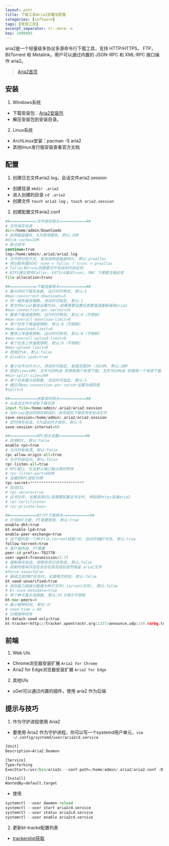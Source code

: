```yaml
---
layout: post
title: 下载工具Aria2部署及配置
categories: [software]
tags: [常用工具]
excerpt_separator: <!--more-->
key: 1000003
---
```


aria2是一个轻量级多协议多源命令行下载工具，支持 HTTP/HTTPS， FTP，BitTorrent 和 Metalink。用户可以通过内置的 JSON-RPC 和 XML-RPC 接口操作 aria2。
> [Aria2首页](https://aria2.github.io/)

<!--more-->

## 安装
1. Windows系统  
- 下载安装包：[Aria2安装包](https://github.com/aria2/aria2/releases)  
- 解压安装包到安装目录。
2. Linux系统  
- ArchLinux安装：pacman -S aria2
- 其他linux发行版安装查看官方文档

## 配置
1. 创建日志文件aria2.log，会话文件aria2.session
- 创建目录 `mkdir .aria2`
- 进入创建的目录 `cd .aria2`
-  创建文件 `touch aria2.log` ，`touch aria2.session`
2. 创建配置文件aria2.conf  

```python  
##============文件保存相关============##
# 文件保存目录
dir=/home/admin/Downloads
# 启用磁盘缓存, 0为禁用缓存, 默认:16M
#disk-cache=32M
# 断点续传
continue=true
log=/home/admin/.aria2/aria2.log
# 文件预分配方式, 能有效降低磁盘碎片, 默认:prealloc
# 预分配所需时间: none < falloc ? trunc < prealloc
# falloc和trunc则需要文件系统和内核支持
# NTFS建议使用falloc, EXT3/4建议trunc, MAC 下需要注释此项
file-allocation=trunc

##============下载连接相关============##
# 最大同时下载任务数, 运行时可修改, 默认:5
#max-concurrent-downloads=5
# 同一服务器连接数, 添加时可指定, 默认:1
# 官方的aria2最高设置为16, 如果需要设置任意数值请重新编译aria2
#max-connection-per-server=16
# 整体下载速度限制, 运行时可修改, 默认:0（不限制）
#max-overall-download-limit=0
# 单个任务下载速度限制, 默认:0（不限制）
#max-download-limit=0
# 整体上传速度限制, 运行时可修改, 默认:0（不限制）
#max-overall-upload-limit=0
# 单个任务上传速度限制, 默认:0（不限制）
#max-upload-limit=0
# 禁用IPv6, 默认:false
# disable-ipv6=true

# 最小文件分片大小, 添加时可指定, 取值范围1M -1024M, 默认:20M
# 假定size=10M, 文件为20MiB 则使用两个来源下载; 文件为15MiB 则使用一个来源下载
#min-split-size=20M
# 单个任务最大线程数, 添加时可指定, 默认:5
# 建议同max-connection-per-server设置为相同值
#split=5

##============进度保存相关============##
# 从会话文件中读取下载任务
input-file=/home/admin/.aria2/aria2.session
# 在Aria2退出时保存错误的、未完成的下载任务到会话文件
save-session=/home/admin/.aria2/aria2.session
# 定时保存会话, 0为退出时才保存, 默认:0
save-session-interval=60

##============RPC相关设置============##
# 启用RPC, 默认:false
enable-rpc=true
# 允许所有来源, 默认:false
rpc-allow-origin-all=true
# 允许外部访问, 默认:false
rpc-listen-all=true
# RPC端口, 仅当默认端口被占用时修改
# rpc-listen-port=6800
# 设置的RPC授权令牌
rpc-secret=************************
# 启动SSL
# rpc-secure=true
# 证书文件, 如果启用SSL则需要配置证书文件, 例如用https连接aria2
# rpc-certificate=
# rpc-private-key=

##============BT/PT下载相关============##
# 打开DHT功能, PT需要禁用, 默认:true
enable-dht=true
bt-enable-lpd=true
enable-peer-exchange=true
# 当下载的是一个种子(以.torrent结尾)时, 自动开始BT任务, 默认:true
follow-torrent=true
# 客户端伪装, PT需要
peer-id-prefix=-TR2770-
user-agent=Transmission/2.77
# 强制保存会话, 即使任务已经完成, 默认:false
# 较新的版本开启后会在任务完成后依然保留.aria2文件
#force-save=false
# 继续之前的BT任务时, 无需再次校验, 默认:false
bt-seed-unverified=true
# 保存磁力链接元数据为种子文件(.torrent文件), 默认:false
# bt-save-metadata=true
# 单个种子最大连接数, 默认:55 0表示不限制
bt-max-peers=0
# 最小做种时间, 单位:分
# seed-time = 60
# 分离做种任务
bt-detach-seed-only=true
bt-tracker=http://tracker.opentrackr.org:1337/announce,udp://9.rarbg.to:2710/announce,udp://9.rarbg.me:2710/announce,udp://3rt.tace.ru:60889/announce,http://5rt.tace.ru:60889/announce,udp://tracker.internetwarriors.net:1337/announce,udp://tracker.cyberia.is:6969/announce,udp://exodus.desync.com:6969/announce,udp://explodie.org:6969/announce,udp://tracker3.itzmx.com:6961/announce,http://tracker1.itzmx.com:8080/announce,udp://www.torrent.eu.org:451/announce,udp://tracker.torrent.eu.org:451/announce,udp://open.stealth.si:80/announce,udp://tracker.ds.is:6969/announce,udp://retracker.lanta-net.ru:2710/announce,udp://tracker.tiny-vps.com:6969/announce,http://open.acgnxtracker.com:80/announce,udp://tracker.zerobytes.xyz:1337/announce,udp://tracker.moeking.me:6969/announc

```

## 前端
1. Web UIs
- Chrome浏览器安装扩展 `Aria2 for Chrome`
- Aria2 for Edge浏览器安装扩展 `Aria2 for Edge`
2. 其他UIs
- uGet可以通过内置的插件，使用 aria2 作为后端

## 提示与技巧
1. 作为守护进程使用 Aria2  
- 要使用 Aria2 作为守护进程，你可以写一个systemd用户单元，`vim ~/.config/systemd/user/aria2cd.service`  

```python
[Unit]
Description=Aria2 Deamon

[Service]
Type=forking
ExecStart=/usr/bin/aria2c --conf-path=/home/admin/.aria2/aria2.conf -D

[Install]
WantedBy=default.target
```

- 使用
```python
systemctl --user daemon-reload
systemctl --user start aria2cd.service
systemctl --user status aria2cd.service
systemctl --user enable aria2cd.service
```

2. 更新bt-tracke配置列表  
- [trackerslist获取](https://ngosang.github.io/trackerslist/)